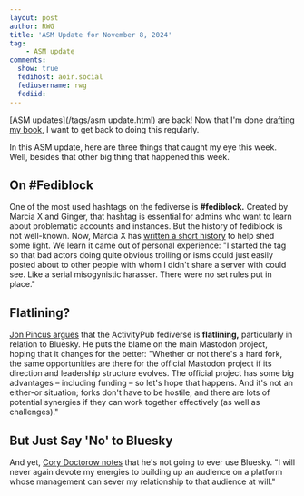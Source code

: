 ```yaml
---
layout: post
author: RWG
title: 'ASM Update for November 8, 2024'
tag:
    - ASM update
comments: 
  show: true
  fedihost: aoir.social
  fediusername: rwg
  fediid:
---
```

[ASM updates](/tags/asm update.html) are back! Now that I'm done [drafting my book](/2024/02/11/Move-Slowy-Preview.html), I want to get back to doing this regularly.

In this ASM update, here are three things that caught my eye this week. Well, besides that other big thing that happened this week.

<!-- more -->
## On #Fediblock

One of the most used hashtags on the fediverse is **#fediblock.** Created by Marcia X and Ginger, that hashtag is essential for admins who want to learn about problematic accounts and instances. But the history of fediblock is not well-known. Now, Marcia X has [written a short history](https://subscriptions.boricua.style/fediblock-a-tiny-history-2/) to help shed some light. We learn it came out of personal experience: "I started the tag so that bad actors doing quite obvious trolling or isms could just easily posted about to other people with whom I didn't share a server with could see. Like a serial misogynistic harasser. There were no set rules put in place."

## Flatlining?

[Jon Pincus argues](https://privacy.thenexus.today/flatness/) that the ActivityPub fediverse is **flatlining,** particularly in relation to Bluesky. He puts the blame on the main Mastodon project, hoping that it changes for the better: "Whether or not there's a hard fork, the same opportunities are there for the official Mastodon project if its direction and leadership structure evolves. The official project has some big advantages – including funding – so let's hope that happens. And it's not an either-or situation; forks don't have to be hostile, and there are lots of potential synergies if they can work together effectively (as well as challenges)."

## But Just Say 'No' to Bluesky

And yet, [Cory Doctorow notes](https://pluralistic.net/2024/11/02/ulysses-pact/) that he's not going to ever use Bluesky. "I will never again devote my energies to building up an audience on a platform whose management can sever my relationship to that audience at will."
